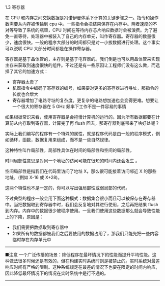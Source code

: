 1.3 寄存器

在 CPU 和内存之间交换数据是冯诺伊曼体系下计算的关键步骤之一。指令和操作数需要从内存被传输到 cpu 中。一些指令会把结果保存在内存中。两者速度的不对等导致了系统的瓶颈，CPU 时间在等待内存芯片响应数据时会被浪费。为了避免一直等待，处理器中被装入了自己的内存单元，叫作寄存器。寄存器的数量很少，速度很快。一般的程序大部分的时间都只是对一小拔数据进行处理。这个事实可以说明 CPU 大部分时间都是在操作寄存器。

寄存器是基于晶体管的，主存则是基于电容器的。我们倒是也可以用晶体管来实现主存来获取到速度很快的组件。不过还是有一些原因让工程师们没有这么做，而选择了其它的加速方式：

* 寄存器太贵了
* 机器指令中编码了寄存器的编号，如果要对更多的寄存器进行寻址，那指令的长度也会增大
* 寄存器增加了电路寻址的复杂度。更复杂的电路想加速也会变得更难。想要让一个很大的寄存器在 5 GHz 频率下工作不是一件容易的事情

如果根据常识来看，使用寄存器是会拖慢计算机的运行的。因为所有数据都要在计算前从内存取到寄存器，计算完了再 flush 回去，那寄存器到底带来了啥好处呢？

实际上我们编写的程序有一个特殊的属性，就是程序代码是由一般的程序模式，例如循环，函数，数据复用来组成，而不是一些自然规律。

这种特性叫作局部性，局部性具体在时间的局部性和空间的局部性。

时间局部性意思是对同一个地址的访问可能在很短的时间内还会发生 。

空间局部性是指我们在代码里访问了地址 X，那么很可能接着访问邻近 X 的那些地址，\(例如 X-16 或 X+28\)。

这两个特性也不是一定的，你可以写出强局部性或弱局部的代码。

不过典型的程序一般会用下面这种模式：数据集合很小而且可以被保存在寄存器中。当把数据取到寄存器中时，我们会反复地对其进行使用，之后再把结果 flush 到内存。内存中的数据很少被程序使用。一旦我们使用这些数据那么就会导致性能上的下降，原因是：

* 我们需要把数据取到寄存器中
* 如果所有的数据都被我们之后要使用的数据占用了，那我们只能先把一些内容临时存在内存单元中

---

■注意 一个广泛传播的场景：降低程序在最坏情况下的性能而提升平均性能。这种做法很多时候还是有效的，但在构建实时系统时则是被禁止的。实时系统对最差响应时间有严格的限制。这种系统规定在最差的情况下也要在限定的时间内响应，因此降低最坏情况下的情况在实时系统中是行不通的。

---



